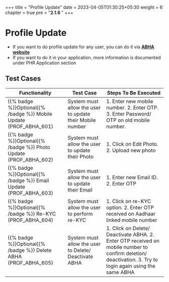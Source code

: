 +++
title = "Profile Update"
date = 2023-04-05T01:30:25+05:30
weight = 6
chapter = true
pre = "<b>2.1.6 </b>"
+++


# Profile Update


- If you want to do profile update for any user, you can do it via 
[**ABHA website**](https://abha.abdm.gov.in/)
- If you want to do it in your application,  more information is documented under PHR Application section

## Test Cases

Functionality|Test Case|Steps To Be Executed|
| ----- | ----- | ----- |
{{% badge %}}Optional{{% /badge %}} Mobile Update (PROF_ABHA_601)|System must allow the user to update their Mobile number|1. Enter new mobile number. 2. Enter OTP. 3. Enter Password/ OTP on old mobile number.|
{{% badge %}}Optional{{% /badge %}} Photo Update (PROF_ABHA_602)|System must allow the user to update their Photo|1. Click on Edit Photo. 2. Upload new photo|
{{% badge %}}Optional{{% /badge %}} Email Update (PROF_ABHA_603)|System must allow the user to update their Email|1. Enter new Email ID. 2. Enter OTP|
{{% badge %}}Optional{{% /badge %}} Re-KYC (PROF_ABHA_604)|System must allow the user to perform re-KYC|1. Click on re-KYC option. 2. Enter OTP received on Aadhaar linked mobile number|
{{% badge %}}Optional{{% /badge %}} Delete ABHA (PROF_ABHA_605)|System must allow the user to Delete/ Deactivate ABHA|1. Click on Delete/ Deactivate ABHA. 2. Enter OTP received on mobile number to confirm deletion/ deactivation. 3. Try to login again using the same ABHA|